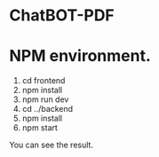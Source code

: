 # ChatBOT-PDF

# NPM environment.

1. cd frontend
2. npm install
3. npm run dev
4. cd ../backend
5. npm install
6. npm start

You can see the result.
